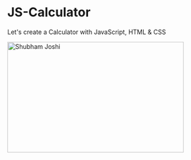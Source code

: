 # JS-Calculator
Let's create a Calculator with JavaScript, HTML &amp; CSS

<img align="center" height="250" width="400" alt="Shubham Joshi" src="https://ibb.co/2qV6GMq" />



